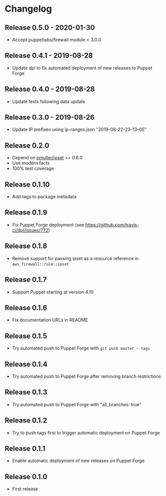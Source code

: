 # Changelog

## Release 0.5.0 - 2020-01-30

* Accept puppetlabs/firewall module < 3.0.0

## Release 0.4.1 - 2019-08-28

* Update dpl to fix automated deployment of new releases to Puppet Forge

## Release 0.4.0 - 2019-08-28

* Update tests following data update

## Release 0.3.0 - 2019-08-26

* Update IP prefixes using ip-ranges.json "2019-08-22-23-13-05"

## Release 0.2.0

* Depend on [pmuller/ipset](https://forge.puppet.com/pmuller/ipset) >= 0.6.0
* Use modern facts
* 100% test coverage

## Release 0.1.10

* Add tags to package metadata

## Release 0.1.9

* Fix Puppet Forge deployment
  (see https://github.com/travis-ci/dpl/issues/772)

## Release 0.1.8

* Remove support for passing ipset as a resource reference in
  ``aws_firewall::rule::ipset``

## Release 0.1.7

* Support Puppet starting at version 4.10

## Release 0.1.6

* Fix documentation URLs in README

## Release 0.1.5

* Try automated push to Puppet Forge with ``git push master --tags``

## Release 0.1.4

* Try automated push to Puppet Forge after removing branch restrictions

## Release 0.1.3

* Try automated push to Puppet Forge with "all_branches: true"

## Release 0.1.2

* Try to push tags first to trigger automatic deployment on Puppet Forge

## Release 0.1.1

* Enable automatic deployment of new releases on Puppet Forge

## Release 0.1.0

* First release
